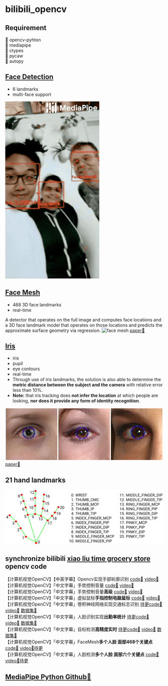 <!--
 * @Author: goog
 * @Date: 2021-07-17 09:33:10
 * @LastEditTime: 2021-07-21 23:11:54
 * @LastEditors: goog
 * @Description: #
 * @FilePath: /GithubSyn/bilibili_opencv/README.md
 * Time Limit Exceeded!
-->
# bilibili_opencv
## Requirement
🌟 opencv-pyhton  
🌟 mediapipe  
🌟 ctypes  
🌟 pycaw      
🌟 autopy    
## [Face Detection](https://google.github.io/mediapipe/solutions/face_detection.html)
- 6 landmarks   
- multi-face support     

![face detection](./resources/face_detection_android_gpu.gif)
## [Face Mesh](https://google.github.io/mediapipe/solutions/face_mesh.html)
- 468 3D face landmarks  
- real-time 

A detector that operates on the full image and computes face locations and a 3D face landmark model that operates on those locations and predicts the approximate surface geometry via regression. 
![face mesh](./resources/face_mesh_ar_effects.gif)
[paper🔗](https://arxiv.org/abs/1907.06724)
## [Iris](https://google.github.io/mediapipe/solutions/iris.html)
- iris
- pupil
- eye contours
- real-time
- Through use of iris landmarks, the solution is also able to determine the **metric distance between the subject and the camera** with relative error less than 10%. 
- **Note:** that iris tracking does **not infer the location** at which people are looking, **nor does it provide any form of identity recognition**.      

![iris](./resources/iris_tracking_eye_and_iris_landmarks.png)
[paper🔗](https://arxiv.org/abs/2006.11341)
## 21 hand landmarks
![hand landmakrs](./resources/hand_landmarks.png)
## synchronize bilibili [xiao liu time grocery store](https://space.bilibili.com/144585110)  opencv code

【计算机视觉OpenCV】【中英字幕】Opencv实现手部轮廓识别 [code🔗](https://github.com/liuxianyi/bilibili_opencv/blob/main/HandMarkRecognition/HandTrackingMdule.py) [video🔗](https://www.bilibili.com/video/BV1Hv411n7LK?t=146)  
【计算机视觉OpenCV】「中文字幕」手势控制音量 [code🔗](./HandMarkRecognition/VolumeControl.py) [video🔗](https://www.bilibili.com/video/BV1jK4y1u7AB)   
【计算机视觉OpenCV】「中文字幕」手势控制音量**高级** [code🔗](./HandMarkRecognition/VolumeControlAdvance.py) [video🔗](https://www.bilibili.com/video/BV1qM4y1K7Un)    
【计算机视觉OpenCV】「中文字幕」虚拟鼠标**手指控制电脑鼠标** [code🔗](./HandMarkRecognition/AIVirtualMouseProject.py) [video🔗](https://www.bilibili.com/video/BV1ZV411W7T8)   
【计算机视觉OpenCV】「中文字幕」卷积神经网络实现交通标志识别 [待更code🔗]() [video🔗](https://www.bilibili.com/video/BV11U4y1379f) [数据集🔗](https://sid.erda.dk/public/archives/daaeac0d7ce1152aea9b61d9f1e19370/published-archive.html)   
【计算机视觉OpenCV】「中文字幕」人脸识别实现**出勤率统计** [待更code🔗]() [video🔗](https://www.bilibili.com/video/BV1Dv411J7st) [数据集🔗]()    
【计算机视觉OpenCV】「中文字幕」目标检测**高精度实时** [待更code🔗]() [video🔗](https://www.bilibili.com/video/BV1ZV411H7KS) [数据集🔗]()  
【计算机视觉OpenCV】「中文字幕」FaceMesh**多个人脸 面部468个关键点** [code🔗](./FaceMesh/FaceMeshMoudle.py) [video🔗待更]()  
【计算机视觉OpenCV】「中文字幕」人脸检测**多个人脸 面部六个关键点** [code🔗](./FaceDetection/FaceDetectionMoudle.py) [video🔗待更]()  


## [MediaPipe Python Github🔗](https://github.com/google/mediapipe/tree/master/mediapipe/python)



